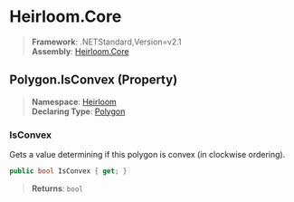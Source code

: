 # Heirloom.Core

> **Framework**: .NETStandard,Version=v2.1  
> **Assembly**: [Heirloom.Core][0]

## Polygon.IsConvex (Property)

> **Namespace**: [Heirloom][0]  
> **Declaring Type**: [Polygon][1]

### IsConvex

Gets a value determining if this polygon is convex (in clockwise ordering).

```cs
public bool IsConvex { get; }
```

> **Returns**: `bool`

[0]: ../../../Heirloom.Core.md
[1]: ../Polygon.md
